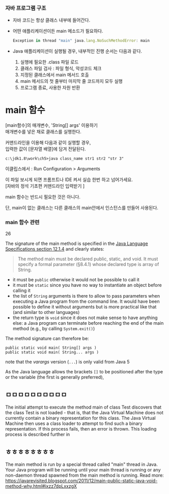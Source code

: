 ### 자바 프로그램 구조

- 자바 코드는 항상 클래스 내부에 들어간다.
- 어떤 애플리케이션이든 main 메소드가 필요하다.
    
    ```jsx
    Exception in thread "main" java.lang.NoSuchMethodError: main
    ```
    

- Java 애플리케이션이 실행될 경우,
내부적인 진행 순서는 다음과 같다.
    1. 실행에 필요한 .class 파일 로드
    2. 클래스 파일 검사 : 파일 형식, 악성코드 체크
    3. 지정된 클래스에서 main 메서드 호출
    4. main 메서드의 첫 줄부터 마지막 줄 코드까지 모두 실행
    5. 프로그램 종료, 사용한 자원 반환


# main 함수



[main함수]의 매개변수, 'String[] args' 이용하기  
매개변수를 넣은 채로 클래스를 실행한다.

커맨드라인을 이용해 다음과 같이 실행할 경우,  
 입력한 값이 [문자열 배열]에 담겨 전달된다. 
```
c:\jdk1.8\work\ch5>java class_name str1 str2 "str 3" 
```

이클립스에서 : Run Configuration > Arguments

이 파일 보시게 되면 프롬프트나 IDE 켜서 실습 한번 하고 넘어가세요.  
[자바의 정석 기초편 커맨드라인 입력받기 ]  

main 함수는 반드시 필요한 것은 아니다.

단, main이 없는 클래스는 다른 클래스의 main안에서 인스턴스를 만들어 사용된다.

### main 함수 관련

26

The signature of the main method is specified in the [Java Language Specifications section 12.1.4](http://docs.oracle.com/javase/specs/jls/se8/html/jls-12.html#jls-12.1.4) and clearly states:

> The method main must be declared public, static, and void. It must specify a formal parameter (§8.4.1) whose declared type is array of String.
> 
- it must be `public` otherwise it would not be possible to call it
- it must be `static` since you have no way to instantiate an object before calling it
- the list of `String` arguments is there to allow to pass parameters when executing a Java program from the command line. It would have been possible to define it without arguments but is more practical like that (and similar to other languages)
- the return type is `void` since it does not make sense to have anything else: a Java program can terminate before reaching the end of the main method (e.g., by calling `System.exit()`)

The method signature can therefore be:

```
public static void main( String[] args )
public static void main( String... args )

```

note that the *varargs* version (`...`) is only valid from Java 5

As the Java language allows the brackets `[]` to be positioned after the type or the variable (the first is generally preferred),






## ㅁㅁㅁㅁㅁㅁㅁㅁㅁㅁ

The initial attempt to execute the method main of class Test discovers that the class Test is not loaded - that is, that the Java Virtual Machine does not currently contain a binary representation for this class. The Java Virtual Machine then uses a class loader to attempt to find such a binary representation. If this process fails, then an error is thrown. This loading process is described further in

## ㅎㅎㅎㅎㅎㅎㅎㅎ




The main method is run by a special thread called "main" thread in Java. Your Java program will be running until your main thread is running or any non-daemon thread spawned from the main method is running.
Read more: https://javarevisited.blogspot.com/2011/12/main-public-static-java-void-method-why.html#ixzz7dpLxxzgX

